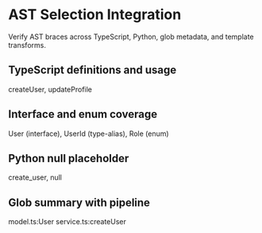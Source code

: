 # AST Selection Integration

Verify AST braces across TypeScript, Python, glob metadata, and template transforms.

## TypeScript definitions and usage

createUser, updateProfile
## Interface and enum coverage

User (interface), UserId (type-alias), Role (enum)
## Python null placeholder

create_user, null
## Glob summary with pipeline

model.ts:User
service.ts:createUser
